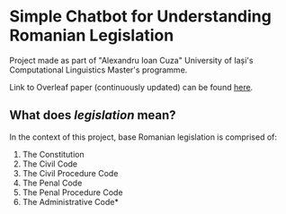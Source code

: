 # Simple Chatbot for Understanding Romanian Legislation

Project made as part of "Alexandru Ioan Cuza" University of Iași's Computational Linguistics Master's programme.

Link to Overleaf paper (continuously updated) can be found [here](https://www.overleaf.com/6469494883tfgphsjrgvvw).

## What does _legislation_ mean?

In the context of this project, base Romanian legislation is comprised of:

1. The Constitution
2. The Civil Code
3. The Civil Procedure Code
4. The Penal Code
5. The Penal Procedure Code
6. The Administrative Code*